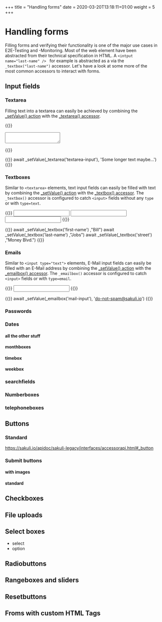 +++
title = "Handling forms"
date =  2020-03-20T13:18:11+01:00
weight = 5
+++

# Handling forms
Filling forms and verifying their functionality is one of the major use cases in E2E-Testing and -Monitoring. Most of the web element have been abstracted from their technical specification in HTML. A `<intput name="last-name" /> ` for example is abstracted as a via the `_textbox("last-name")` accessor. Let's have a look at some more of the most common accessors to interact with forms.

## Input fields

### Textarea
Filling text into a textarea can easily be achieved by combining the [_setValue() action](https://sakuli.io/apidoc/sakuli-legacy/interfaces/actionapi.html#_setvalue) with the [_textarea() accessor](https://sakuli.io/apidoc/sakuli-legacy/interfaces/accessorapi.html#_textarea).

{{<highlight html>}}
<textarea name="textarea-input" ></textarea>
{{</highlight>}}

{{<highlight javascript>}}
await _setValue(_textarea('textarea-input'), 'Some longer text maybe...')
{{</highlight>}}

### Textboxes
Similar to `<textarea>` elements, text input fields can easily be filled with text by combining the [_setValue() action](https://sakuli.io/apidoc/sakuli-legacy/interfaces/actionapi.html#_setvalue) with the [_textbox() accessor](https://sakuli.io/apidoc/sakuli-legacy/interfaces/accessorapi.html#_textbox). The `_textbox()` accessor is configured to catch `<input>` fields without any `type` or with `type=text`. 

{{<highlight html>}}
<input type="text" name="first-name" />
<input name="last-name" />
<input id="Street" />
{{</highlight>}}

{{<highlight javascript>}}
await _setValue(_textbox('first-name') ,"Bill")
await _setValue(_textbox('last-name') ,"Jobs")
await _setValue(_textbox('street') ,"Money Blvd.")
{{</highlight>}}


### Emails
Similar to `<input type="text">` elements, E-Mail input fields can easily be filled with an E-Mail address by combining the [_setValue() action](https://sakuli.io/apidoc/sakuli-legacy/interfaces/actionapi.html#_setvalue) with the [_emailbox() accessor](https://sakuli.io/apidoc/sakuli-legacy/interfaces/accessorapi.html#_emailbox). The `_emailbox()` accessor is configured to catch `<input>` fields or with `type=email`. 

{{<highlight html>}}
<input type="email" name="mail-input" />
{{</highlight>}}

{{<highlight javascript>}}
await _setValue(_emailbox('mail-input'), 'do-not-spam@sakuli.io')
{{</highlight>}}


### Passwords

### Dates

#### all the other stuff

#### monthboxes

#### timebox

#### weekbox

### searchfields

### Numberboxes

### telephoneboxes


## Buttons

### Standard
https://sakuli.io/apidoc/sakuli-legacy/interfaces/accessorapi.html#_button

### Submit buttons

#### with images

#### standard

## Checkboxes

## File uploads

## Select boxes
- select
- option

## Radiobuttons

## Rangeboxes and sliders

## Resetbuttons

## Froms with custom HTML Tags 